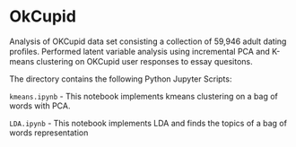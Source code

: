 # OkCupid

Analysis of OKCupid data set consisting a collection of 59,946 adult dating proﬁles. Performed latent variable analysis using incremental PCA and K-means clustering on OKCupid user responses to essay quesitons.

The directory contains the following Python Jupyter Scripts:

`kmeans.ipynb` - This notebook implements kmeans clustering on a bag of words with PCA. 

`LDA.ipynb` -    This notebook implements LDA and finds the topics of a bag of words representation 
